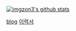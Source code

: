 [![imgzon3's github stats](https://github-readme-stats.vercel.app/api?username=imgzon3)](https://github.com/anuraghazra/github-readme-stats)

[blog](https://imgzon.tistory.com/)
[이력서](https://imgzon3.notion.site/778e95e57e644648ab5549f527ac3e09)

<!---
내 기술 스택
뭘 지향하는지
블로그, 이력서 주소
메인 프로젝트도 작성하면 좋을듯


메인 프로젝트는 확실하게 사용한 기술 스택 다 확실하게 아는것들만 꼭 넣기

--->

